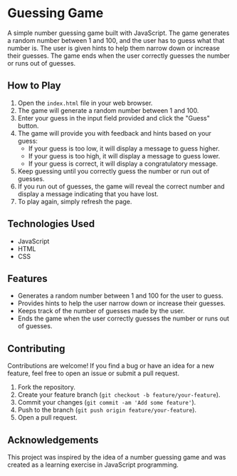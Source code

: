 # Guessing Game

A simple number guessing game built with JavaScript. The game generates a random number between 1 and 100, and the user has to guess what that number is. The user is given hints to help them narrow down or increase their guesses. The game ends when the user correctly guesses the number or runs out of guesses.

## How to Play

1. Open the `index.html` file in your web browser.
2. The game will generate a random number between 1 and 100.
3. Enter your guess in the input field provided and click the "Guess" button.
4. The game will provide you with feedback and hints based on your guess:
   - If your guess is too low, it will display a message to guess higher.
   - If your guess is too high, it will display a message to guess lower.
   - If your guess is correct, it will display a congratulatory message.
5. Keep guessing until you correctly guess the number or run out of guesses.
6. If you run out of guesses, the game will reveal the correct number and display a message indicating that you have lost.
7. To play again, simply refresh the page.

## Technologies Used

- JavaScript
- HTML
- CSS

## Features

- Generates a random number between 1 and 100 for the user to guess.
- Provides hints to help the user narrow down or increase their guesses.
- Keeps track of the number of guesses made by the user.
- Ends the game when the user correctly guesses the number or runs out of guesses.

## Contributing

Contributions are welcome! If you find a bug or have an idea for a new feature, feel free to open an issue or submit a pull request.

1. Fork the repository.
2. Create your feature branch (`git checkout -b feature/your-feature`).
3. Commit your changes (`git commit -am 'Add some feature'`).
4. Push to the branch (`git push origin feature/your-feature`).
5. Open a pull request.

## Acknowledgements

This project was inspired by the idea of a number guessing game and was created as a learning exercise in JavaScript programming.
